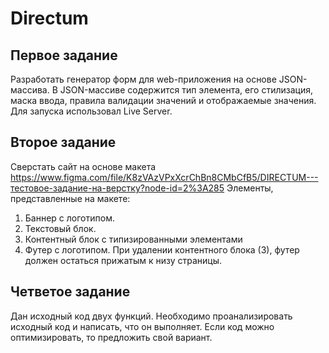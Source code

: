 # Directum

## Первое задание
  Разработать генератор форм для web-приложения на основе JSON-массива. В JSON-массиве содержится тип элемента, его стилизация, маска ввода, 
правила валидации значений и отображаемые значения. 
  Для запуска использовал Live Server.
  
## Второе задание
  Сверстать сайт на основе макета 
  https://www.figma.com/file/K8zVAzVPxXcrChBn8CMbCfB5/DIRECTUM---тестовое-задание-на-верстку?node-id=2%3A285
  Элементы, представленные на макете: 
1.	Баннер с логотипом. 
2.	Текстовый блок.
3.	Контентный блок с типизированными элементами
4. Футер с логотипом. При удалении контентного блока (3), футер должен остаться прижатым к низу страницы.
 
## Четветое задание
  Дан исходный код двух функций. Необходимо проанализировать исходный код и написать, что он выполняет. 
  Если код можно оптимизировать, то предложить свой вариант.
